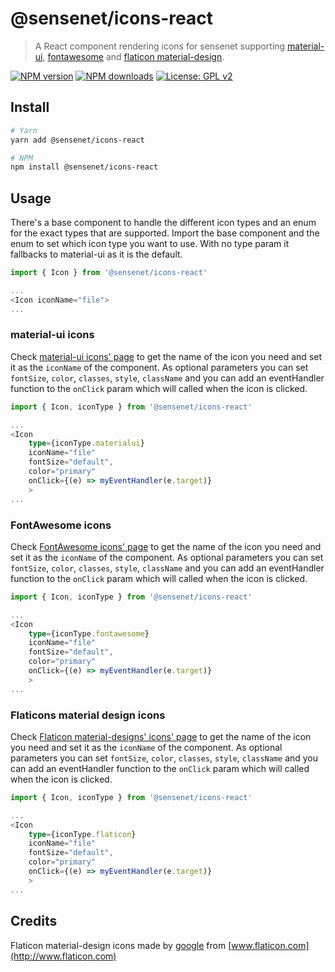 # @sensenet/icons-react

> A React component rendering icons for sensenet supporting [material-ui](https://material.io/tools/icons/), [fontawesome](https://fontawesome.com/icons?d=gallery) and [flaticon material-design](https://www.flaticon.com/packs/material-design).

[![NPM version](https://img.shields.io/npm/v/@sensenet/icons-react.svg?style=flat)](https://www.npmjs.com/package/@sensenet/icons-react)
[![NPM downloads](https://img.shields.io/npm/dt/@sensenet/icons-react.svg?style=flat)](https://www.npmjs.com/package/@sensenet/icons-react)
[![License: GPL v2](https://img.shields.io/badge/License-GPL%20v2-blue.svg)](https://www.gnu.org/licenses/old-licenses/gpl-2.0.en.html)

## Install

```bash
# Yarn
yarn add @sensenet/icons-react

# NPM
npm install @sensenet/icons-react
```

## Usage

There's a base component to handle the different icon types and an enum for the exact types that are supported. Import the base component and the enum to set which icon type you want to use. With no type param it fallbacks to material-ui as it is the default.

```ts
import { Icon } from '@sensenet/icons-react'

...
<Icon iconName="file">
...

```

### material-ui icons

Check [material-ui icons' page](https://material.io/tools/icons/?style=baseline) to get the name of the icon you need and set it as the `iconName` of the component. As optional parameters you can set `fontSize`, `color`, `classes`, `style`, `className` and you can add an eventHandler function to the `onClick` param which will called when the icon is clicked.

```ts
import { Icon, iconType } from '@sensenet/icons-react'

...
<Icon
    type={iconType.materialui}
    iconName="file"
    fontSize="default",
    color="primary"
    onClick={(e) => myEventHandler(e.target)}
    >
...

```

### FontAwesome icons

Check [FontAwesome icons' page](https://fontawesome.com/icons?d=gallery) to get the name of the icon you need and set it as the `iconName` of the component. As optional parameters you can set `fontSize`, `color`, `classes`, `style`, `className` and you can add an eventHandler function to the `onClick` param which will called when the icon is clicked.

```ts
import { Icon, iconType } from '@sensenet/icons-react'

...
<Icon
    type={iconType.fontawesome}
    iconName="file"
    fontSize="default",
    color="primary"
    onClick={(e) => myEventHandler(e.target)}
    >
...

```

### Flaticons material design icons

Check [Flaticon material-designs' icons' page](https://www.flaticon.com/packs/material-design) to get the name of the icon you need and set it as the `iconName` of the component. As optional parameters you can set `fontSize`, `color`, `classes`, `style`, `className` and you can add an eventHandler function to the `onClick` param which will called when the icon is clicked.

```ts
import { Icon, iconType } from '@sensenet/icons-react'

...
<Icon
    type={iconType.flaticon}
    iconName="file"
    fontSize="default",
    color="primary"
    onClick={(e) => myEventHandler(e.target)}
    >
...

```

## Credits

Flaticon material-design icons made by [google](http://www.google.com) from [www.flaticon.com](http://www.flaticon.com)
